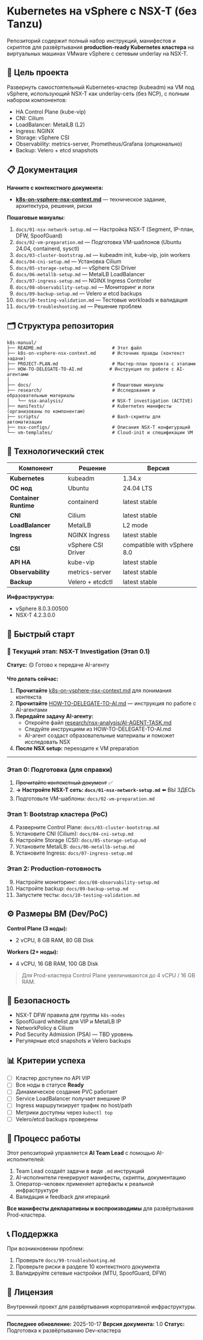 # Kubernetes на vSphere с NSX-T (без Tanzu)

Репозиторий содержит полный набор инструкций, манифестов и скриптов для развёртывания **production-ready Kubernetes кластера** на виртуальных машинах VMware vSphere с сетевым underlay на NSX-T.

## 🎯 Цель проекта

Развернуть самостоятельный Kubernetes-кластер (kubeadm) на VM под vSphere, использующий NSX-T как underlay-сеть (без NCP), с полным набором компонентов:
- HA Control Plane (kube-vip)
- CNI: Cilium
- LoadBalancer: MetalLB (L2)
- Ingress: NGINX
- Storage: vSphere CSI
- Observability: metrics-server, Prometheus/Grafana (опционально)
- Backup: Velero + etcd snapshots

## 📋 Документация

**Начните с контекстного документа:**
- **[k8s-on-vsphere-nsx-context.md](./k8s-on-vsphere-nsx-context.md)** — техническое задание, архитектура, решения, риски

**Пошаговые мануалы:**
1. `docs/01-nsx-network-setup.md` — Настройка NSX-T (Segment, IP-план, DFW, SpoofGuard)
2. `docs/02-vm-preparation.md` — Подготовка VM-шаблонов (Ubuntu 24.04, containerd, sysctl)
3. `docs/03-cluster-bootstrap.md` — kubeadm init, kube-vip, join workers
4. `docs/04-cni-setup.md` — Установка Cilium
5. `docs/05-storage-setup.md` — vSphere CSI Driver
6. `docs/06-metallb-setup.md` — MetalLB LoadBalancer
7. `docs/07-ingress-setup.md` — NGINX Ingress Controller
8. `docs/08-observability-setup.md` — Мониторинг и логи
9. `docs/09-backup-setup.md` — Velero и etcd backups
10. `docs/10-testing-validation.md` — Тестовые workloads и валидация
11. `docs/99-troubleshooting.md` — Решение проблем

## 🗂️ Структура репозитория

```
k8s-manual/
├── README.md                          # Этот файл
├── k8s-on-vsphere-nsx-context.md      # Источник правды (контекст задачи)
├── PROJECT-PLAN.md                    # Мастер-план проекта с этапами
├── HOW-TO-DELEGATE-TO-AI.md          # Инструкция по работе с AI-агентами
│
├── docs/                              # Пошаговые мануалы
├── research/                          # Исследования и образовательные материалы
│   └── nsx-analysis/                  # NSX-T investigation (ACTIVE)
├── manifests/                         # Kubernetes манифесты (организованы по компонентам)
├── scripts/                           # Bash-скрипты для автоматизации
├── nsx-configs/                       # Описания NSX-T конфигураций
└── vm-templates/                      # Cloud-init и спецификации VM
```

## 🔧 Технологический стек

| Компонент | Решение | Версия |
|-----------|---------|--------|
| **Kubernetes** | kubeadm | 1.34.x |
| **ОС нод** | Ubuntu | 24.04 LTS |
| **Container Runtime** | containerd | latest stable |
| **CNI** | Cilium | latest stable |
| **LoadBalancer** | MetalLB | L2 mode |
| **Ingress** | NGINX Ingress | latest stable |
| **CSI** | vSphere CSI Driver | compatible with vSphere 8.0 |
| **API HA** | kube-vip | latest stable |
| **Observability** | metrics-server | latest stable |
| **Backup** | Velero + etcdctl | latest stable |

**Инфраструктура:**
- vSphere 8.0.3.00500
- NSX-T 4.2.3.0.0

## 🚀 Быстрый старт

### 📍 Текущий этап: NSX-T Investigation (Этап 0.1)

**Статус:** 🟡 Готово к передаче AI-агенту

**Что делать сейчас:**
1. **Прочитайте** [k8s-on-vsphere-nsx-context.md](./k8s-on-vsphere-nsx-context.md) для понимания контекста
2. **Прочитайте** [HOW-TO-DELEGATE-TO-AI.md](./HOW-TO-DELEGATE-TO-AI.md) — инструкция по работе с AI-агентами
3. **Передайте задачу AI-агенту:**
   - Откройте файл [research/nsx-analysis/AI-AGENT-TASK.md](./research/nsx-analysis/AI-AGENT-TASK.md)
   - Следуйте инструкциям из HOW-TO-DELEGATE-TO-AI.md
   - AI-агент создаст образовательные материалы и поможет исследовать NSX
4. **После NSX setup:** переходите к VM preparation

---

### Этап 0: Подготовка (для справки)
1. ~~Прочитайте контекстный документ~~ ✅
2. **→ Настройте NSX-T сеть: `docs/01-nsx-network-setup.md`** ⬅️ ВЫ ЗДЕСЬ
3. Подготовьте VM-шаблоны: `docs/02-vm-preparation.md`

### Этап 1: Bootstrap кластера (PoC)
4. Разверните Control Plane: `docs/03-cluster-bootstrap.md`
5. Установите CNI (Cilium): `docs/04-cni-setup.md`
6. Настройте Storage (CSI): `docs/05-storage-setup.md`
7. Установите MetalLB: `docs/06-metallb-setup.md`
8. Установите Ingress: `docs/07-ingress-setup.md`

### Этап 2: Production-готовность
9. Настройте мониторинг: `docs/08-observability-setup.md`
10. Настройте backup: `docs/09-backup-setup.md`
11. Запустите тесты: `docs/10-testing-validation.md`

## ⚙️ Размеры ВМ (Dev/PoC)

**Control Plane (3 ноды):**
- 2 vCPU, 8 GB RAM, 80 GB Disk

**Workers (2+ ноды):**
- 4 vCPU, 16 GB RAM, 100 GB Disk

> Для Prod-кластера Control Plane увеличиваются до 4 vCPU / 16 GB RAM.

## 🔐 Безопасность

- NSX-T DFW правила для группы `k8s-nodes`
- SpoofGuard whitelist для VIP и MetalLB IP
- NetworkPolicy в Cilium
- Pod Security Admission (PSA) — TBD уровень
- Регулярные etcd snapshots и Velero backups

## 📊 Критерии успеха

- [ ] Кластер доступен по API VIP
- [ ] Все ноды в статусе **Ready**
- [ ] Динамическое создание PVC работает
- [ ] Service LoadBalancer получает внешние IP
- [ ] Ingress маршрутизирует трафик по host/path
- [ ] Метрики доступны через `kubectl top`
- [ ] Velero/etcd backups проверены

## 🤝 Процесс работы

Этот репозиторий управляется **AI Team Lead** с помощью AI-исполнителей:
1. Team Lead создаёт задачи в виде `.md` инструкций
2. AI-исполнители генерируют манифесты, скрипты, документацию
3. Оператор-человек применяет артефакты к реальной инфраструктуре
4. Валидация и feedback для итераций

**Все манифесты декларативны и воспроизводимы** для развёртывания Prod-кластера.

## 📞 Поддержка

При возникновении проблем:
1. Проверьте `docs/99-troubleshooting.md`
2. Проверьте риски в разделе 10 контекстного документа
3. Валидируйте сетевые настройки (MTU, SpoofGuard, DFW)

## 📝 Лицензия

Внутренний проект для развёртывания корпоративной инфраструктуры.

---

**Последнее обновление:** 2025-10-17
**Версия документа:** 1.0
**Статус:** Подготовка к развёртыванию Dev-кластера

